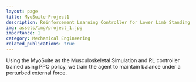 ```yaml
---
layout: page
title: MyoSuite-Project1
description: Reinforcement Learning Controller for Lower Limb Standing Balance
img: assets/img/project_1.jpg
importance: 1
category: Mechanical Engineering
related_publications: true
---
```


Using the MyoSuite as the Musculoskeletal Simulation and RL controller trained using PPO policy, we train the agent to maintain balance under a perturbed external force.
